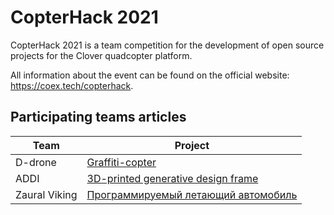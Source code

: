 # CopterHack 2021

CopterHack 2021 is a team competition for the development of open source projects for the Clover quadcopter platform.

All information about the event can be found on the official website: https://coex.tech/copterhack.

## Participating teams articles

|Team|Project|
|-|-|
|D-drone|[Graffiti-copter](ddrone.md)|
|ADDI|[3D-printed generative design frame](generative_design_frame.md)|
|Zaural Viking|[Программируемый летающий автомобиль](../ru/zaural_viking.html)|
